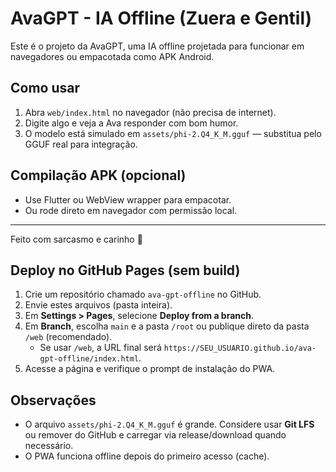 
# AvaGPT - IA Offline (Zuera e Gentil)

Este é o projeto da AvaGPT, uma IA offline projetada para funcionar em navegadores ou empacotada como APK Android.

## Como usar

1. Abra `web/index.html` no navegador (não precisa de internet).
2. Digite algo e veja a Ava responder com bom humor.
3. O modelo está simulado em `assets/phi-2.Q4_K_M.gguf` — substitua pelo GGUF real para integração.

## Compilação APK (opcional)

- Use Flutter ou WebView wrapper para empacotar.
- Ou rode direto em navegador com permissão local.

---
Feito com sarcasmo e carinho 💬


## Deploy no GitHub Pages (sem build)
1. Crie um repositório chamado `ava-gpt-offline` no GitHub.
2. Envie estes arquivos (pasta inteira).
3. Em **Settings > Pages**, selecione **Deploy from a branch**.
4. Em **Branch**, escolha `main` e a pasta `/root` ou publique direto da pasta `/web` (recomendado).
   - Se usar `/web`, a URL final será `https://SEU_USUARIO.github.io/ava-gpt-offline/index.html`.
5. Acesse a página e verifique o prompt de instalação do PWA.

## Observações
- O arquivo `assets/phi-2.Q4_K_M.gguf` é grande. Considere usar **Git LFS** ou remover do GitHub e carregar via release/download quando necessário.
- O PWA funciona offline depois do primeiro acesso (cache).

